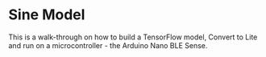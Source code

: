 # Sine Model

This is a walk-through on how to build a TensorFlow model, Convert to Lite and run on a microcontroller -
the Arduino Nano BLE Sense.